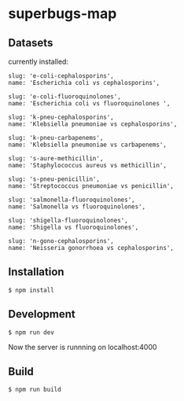 # superbugs-map

## Datasets

currently installed:

    slug: 'e-coli-cephalosporins',
    name: 'Escherichia coli vs cephalosporins',

    slug: 'e-coli-fluoroquinolones',
    name: 'Escherichia coli vs fluoroquinolones ',

    slug: 'k-pneu-cephalosporins',
    name: 'Klebsiella pneumoniae vs cephalosporins',

    slug: 'k-pneu-carbapenems',
    name: 'Klebsiella pneumoniae vs carbapenems',

    slug: 's-aure-methicillin',
    name: 'Staphylococcus aureus vs methicillin',

    slug: 's-pneu-penicillin',
    name: 'Streptococcus pneumoniae vs penicillin',

    slug: 'salmonella-fluoroquinolones',
    name: 'Salmonella vs fluoroquinolones',

    slug: 'shigella-fluoroquinolones',
    name: 'Shigella vs fluoroquinolones',

    slug: 'n-gono-cephalosporins',
    name: 'Neisseria gonorrhoea vs cephalosporins',

## Installation

```
$ npm install
```

## Development

```
$ npm run dev
```

Now the server is runnning on localhost:4000


## Build

```
$ npm run build
```
